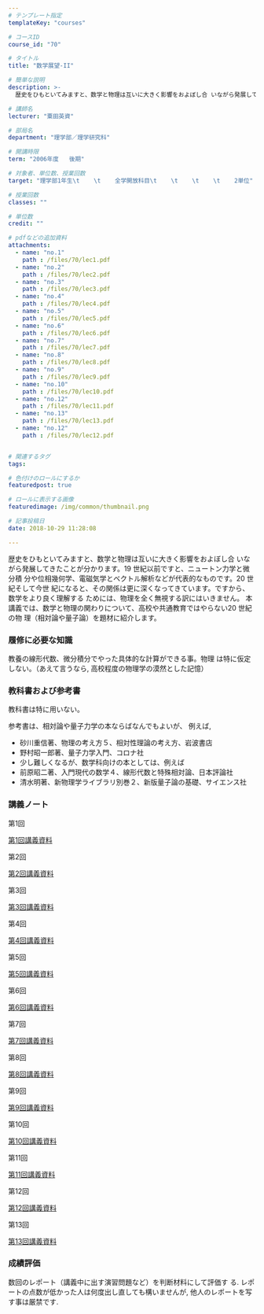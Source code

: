 ```yaml
---
# テンプレート指定
templateKey: "courses"

# コースID
course_id: "70"

# タイトル
title: "数学展望-II"

# 簡単な説明
description: >-
  歴史をひもといてみますと、数学と物理は互いに大きく影響をおよぼし合 いながら発展してきたことが分かります。19 世紀以前ですと、ニュートン力学と微分積 分や位相幾何学、電磁気学とベクトル解析などが代表...

# 講師名
lecturer: "粟田英資"

# 部局名
department: "理学部／理学研究科"

# 開講時限
term: "2006年度	後期"

# 対象者、単位数、授業回数
target: "理学部1年生\t    \t    全学開放科目\t    \t    \t    \t    2単位"

# 授業回数
classes: ""

# 単位数
credit: ""

# pdfなどの追加資料
attachments: 
  - name: "no.1" 
    path : /files/70/lec1.pdf
  - name: "no.2" 
    path : /files/70/lec2.pdf
  - name: "no.3" 
    path : /files/70/lec3.pdf
  - name: "no.4" 
    path : /files/70/lec4.pdf
  - name: "no.5" 
    path : /files/70/lec5.pdf
  - name: "no.6" 
    path : /files/70/lec6.pdf
  - name: "no.7" 
    path : /files/70/lec7.pdf
  - name: "no.8" 
    path : /files/70/lec8.pdf
  - name: "no.9" 
    path : /files/70/lec9.pdf
  - name: "no.10" 
    path : /files/70/lec10.pdf
  - name: "no.12" 
    path : /files/70/lec11.pdf
  - name: "no.13" 
    path : /files/70/lec13.pdf
  - name: "no.12" 
    path : /files/70/lec12.pdf


# 関連するタグ
tags:

# 色付けのロールにするか
featuredpost: true

# ロールに表示する画像
featuredimage: /img/common/thumbnail.png

# 記事投稿日
date: 2018-10-29 11:28:08

---
```

歴史をひもといてみますと、数学と物理は互いに大きく影響をおよぼし合 いながら発展してきたことが分かります。19 世紀以前ですと、ニュートン力学と微分積 分や位相幾何学、電磁気学とベクトル解析などが代表的なものです。20 世紀そして今世 紀になると、その関係は更に深くなってきています。ですから、数学をより良く理解する ためには、物理を全く無視する訳にはいきません。 本講義では、数学と物理の関わりについて、高校や共通教育ではやらない20 世紀の物 理（相対論や量子論）を題材に紹介します。


### 履修に必要な知識

教養の線形代数、微分積分でやった具体的な計算ができる事。物理 は特に仮定しない。（あえて言うなら, 高校程度の物理学の漠然とした記憶） 

### 教科書および参考書

教科書は特に用いない。

参考書は、相対論や量子力学の本ならばなんでもよいが、 例えば, 

  * 砂川重信著、物理の考え方５、相対性理論の考え方、岩波書店
  * 野村昭一郎著、量子力学入門、コロナ社 
  * 少し難しくなるが、数学科向けの本としては、例えば 
  * 前原昭二著、入門現代の数学４、線形代数と特殊相対論、日本評論社 
  * 清水明著、新物理学ライブラリ別巻２、新版量子論の基礎、サイエンス社

### 講義ノート

第1回


[第1回講義資料](/files/70/lec1.pdf) 

第2回


[第2回講義資料](/files/70/lec2.pdf) 

第3回


[第3回講義資料](/files/70/lec3.pdf) 

第4回


[第4回講義資料](/files/70/lec4.pdf) 

第5回


[第5回講義資料](/files/70/lec5.pdf) 

第6回


[第6回講義資料](/files/70/lec6.pdf) 

第7回


[第7回講義資料](/files/70/lec7.pdf) 

第8回


[第8回講義資料](/files/70/lec8.pdf) 

第9回


[第9回講義資料](/files/70/lec9.pdf) 

第10回


[第10回講義資料](/files/70/lec10.pdf) 

第11回


[第11回講義資料](/files/70/lec11.pdf) 

第12回


[第12回講義資料](/files/70/lec12.pdf) 

第13回


[第13回講義資料](/files/70/lec13.pdf) 

### 成績評価

数回のレポート（講義中に出す演習問題など）を判断材料にして評価す る. レポートの点数が低かった人は何度出し直しても構いませんが, 他人のレポートを写す事は厳禁です.
